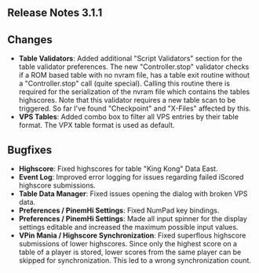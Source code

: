 ## Release Notes 3.1.1

## Changes

- **Table Validators**: Added additional "Script Validators" section for the table validator preferences. The new "Controller.stop" validator checks if a ROM based table with no nvram file, has a table exit routine without a "Controller.stop" call (quite special). Calling this routine there is required for the serialization of the nvram file which contains the tables highscores. Note that this validator requires a new table scan to be triggered. So far I've found "Checkpoint" and "X-Files" affected by this.
- **VPS Tables**: Added combo box to filter all VPS entries by their table format. The VPX table format is used as default. 

## Bugfixes

- **Highscore**: Fixed highscores for table "King Kong" Data East.
- **Event Log**: Improved error logging for issues regarding failed iScored highscore submissions.
- **Table Data Manager**: Fixed issues opening the dialog with broken VPS data. 
- **Preferences / PinemHi Settings**: Fixed NumPad key bindings.
- **Preferences / PinemHi Settings**: Made all input spinner for the display settings editable and increased the maximum possible input values.
- **VPin Mania / Highscore Synchronization**: Fixed superflous highscore submissions of lower highscores. Since only the highest score on a table of a player is stored, lower scores from the same player can be skipped for synchronization. This led to a wrong synchronization count.
